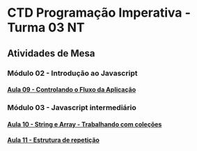 # CTD Programação Imperativa - Turma 03 NT

## Atividades de Mesa

### Módulo 02 - Introdução ao Javascript

#### [Aula 09 - Controlando o Fluxo da Aplicação](https://github.com/dh-wssantanna/ctd-imperativa-aula09)

### Módulo 03 - Javascript intermediário

#### [Aula 10 - String e Array - Trabalhando com coleções](https://github.com/dh-wssantanna/ctd-imperativa-aula10)
#### [Aula 11 - Estrutura de repetição](https://github.com/dh-wssantanna/ctd-imperativa-aula11)
